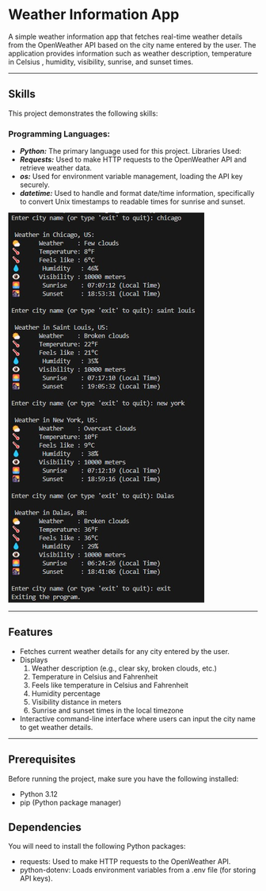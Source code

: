 # Weather Information App

A simple weather information app that fetches real-time weather details from the OpenWeather API based on the city name entered by the user. The application provides information such as weather description, temperature in Celsius , humidity, visibility, sunrise, and sunset times.

---

## Skills
This project demonstrates the following skills:

### Programming Languages:
* ***Python:*** The primary language used for this project.
Libraries Used:
* ***Requests:*** Used to make HTTP requests to the OpenWeather API and retrieve weather data.
* ***os:*** Used for environment variable management, loading the API key securely.
* ***datetime:*** Used to handle and format date/time information, specifically to convert Unix timestamps to readable times for sunrise and sunset.
  

![file](https://github.com/sameena93/OpenWeatherAPICallApp/blob/main/statics/Demo.jpg)

---

## Features
* Fetches current weather details for any city entered by the user.
* Displays
    1. Weather description (e.g., clear sky, broken clouds, etc.)
    2. Temperature in Celsius and Fahrenheit
    3. Feels like temperature in Celsius and Fahrenheit
    4. Humidity percentage
    5. Visibility distance in meters
    6. Sunrise and sunset times in the local timezone
* Interactive command-line interface where users can input the city name to get weather details.

---

## Prerequisites
Before running the project, make sure you have the following installed:
* Python 3.12
* pip (Python package manager)

## Dependencies
You will need to install the following Python packages:

* requests: Used to make HTTP requests to the OpenWeather API.
* python-dotenv: Loads environment variables from a .env file (for storing API keys).

